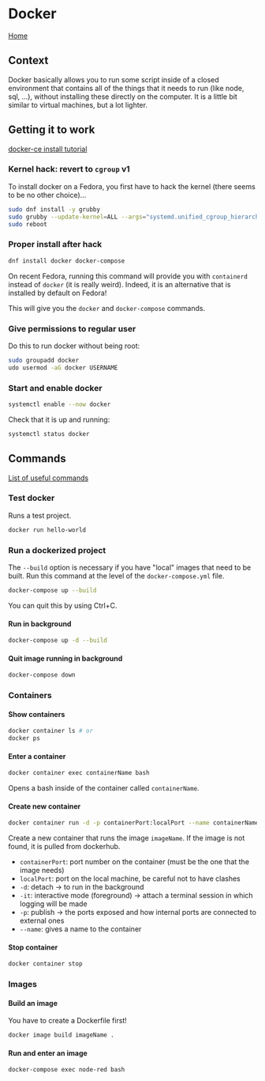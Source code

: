 # Docker

[Home](../README.md)

## Context

Docker basically allows you to run some script inside of a closed environment that contains all of the things that it needs to run (like node, sql, ...), without installing these directly on the computer. It is a little bit similar to virtual machines, but a lot lighter.

## Getting it to work

[docker-ce install tutorial](https://linuxconfig.org/how-to-install-docker-on-fedora-31)

### Kernel hack: revert to `cgroup` v1

To install docker on a Fedora, you first have to hack the kernel (there seems to be no other choice)...

```bash
sudo dnf install -y grubby
sudo grubby --update-kernel=ALL --args="systemd.unified_cgroup_hierarchy=0"
sudo reboot
```

### Proper install after hack

```bash
dnf install docker docker-compose
```

On recent Fedora, running this command will provide you with `containerd` instead of `docker` (it is really weird). Indeed, it is an alternative that is installed by default on Fedora!

This will give you the `docker` and `docker-compose` commands.

### Give permissions to regular user

Do this to run docker without being root:

```bash
sudo groupadd docker
udo usermod -aG docker USERNAME
```

### Start and enable docker

```bash
systemctl enable --now docker
```

Check that it is up and running:

```bash
systemctl status docker
```

## Commands

[List of useful commands](https://gist.github.com/bradtraversy/89fad226dc058a41b596d586022a9bd3)

### Test docker

Runs a test project.

```bash
docker run hello-world
```

### Run a dockerized project

The `--build` option is necessary if you have "local" images that need to be built. Run this command at the level of the `docker-compose.yml` file.

```bash
docker-compose up --build
```

You can quit this by using Ctrl+C.

#### Run in background

```bash
docker-compose up -d --build
```

#### Quit image running in background

```bash
docker-compose down
```

### Containers

#### Show containers

```bash
docker container ls # or
docker ps
```

#### Enter a container

```bash
docker container exec containerName bash
```

Opens a bash inside of the container called `containerName`.

#### Create new container

```bash
docker container run -d -p containerPort:localPort --name containerName imageName
```

Create a new container that runs the image `imageName`. If the image is not found, it is pulled from dockerhub.

- `containerPort`: port number on the container (must be the one that the image needs)
- `localPort`: port on the local machine, be careful not to have clashes
- `-d`: detach -> to run in the background
- `-it`: interactive mode (foreground) -> attach a terminal session in which logging will be made
- `-p`: publish -> the ports exposed and how internal ports are connected to external ones
- `--name`: gives a name to the container

#### Stop container

```bash
docker container stop
```

### Images

#### Build an image

You have to create a Dockerfile first!

```bash
docker image build imageName .
```

#### Run and enter an image

```bash
docker-compose exec node-red bash
```
